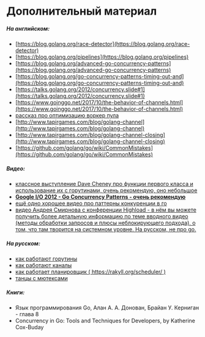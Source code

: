 # Дополнительный материал

##### На английском:

- [https://blog.golang.org/race-detector](https://blog.golang.org/race-detector)
- [https://blog.golang.org/pipelines](https://blog.golang.org/pipelines)
- [https://blog.golang.org/advanced-go-concurrency-patterns](https://blog.golang.org/advanced-go-concurrency-patterns)
- [https://blog.golang.org/go-concurrency-patterns-timing-out-and](https://blog.golang.org/go-concurrency-patterns-timing-out-and)
- [https://talks.golang.org/2012/concurrency.slide#1](https://talks.golang.org/2012/concurrency.slide#1)
- [https://www.goinggo.net/2017/10/the-behavior-of-channels.html](https://www.goinggo.net/2017/10/the-behavior-of-channels.html)
- [рассказ про оптимизацию воркер пула](http://marcio.io/2015/07/handling-1-million-requests-per-minute-with-golang/)
- [http://www.tapirgames.com/blog/golang-channel](http://www.tapirgames.com/blog/golang-channel)
- [http://www.tapirgames.com/blog/golang-channel-closing](http://www.tapirgames.com/blog/golang-channel-closing)
- [https://github.com/golang/go/wiki/CommonMistakes](https://github.com/golang/go/wiki/CommonMistakes)

##### Видео:

- [классное выступление Dave Cheney про функции первого класса и использование их с горутинами, очень рекомендую, оно небольшое](https://www.youtube.com/watch?v=5buaPyJ0XeQ )
- **[Google I/O 2012 - Go Concurrency Patterns - очень рекомендую](https://www.youtube.com/watch?v=f6kdp27TYZs)**
- [ещё одно хорошее видео про паттерны конкуренции в го](https://www.youtube.com/watch?v=rDRa23k70CU&list=PLDWZ5uzn69eyM81omhIZLzvRhTOXvpeX9&index=15)
- [видео Андрея Смирнова с конференции Highload - в нём вы можете получить более детальную информацию по теме вводного видео (методы обработки запросов и плюсы неблокирующего подхода), о том, что там творится на системном уровне. На русском, не про go.](https://www.youtube.com/watch?v=KAWeC9evbGM)

##### На русском:

- [как работают горутины](https://habrahabr.ru/post/141853)
- [как работают каналы](https://habrahabr.ru/post/308070/)
- [как работает планировщик ( https://rakyll.org/scheduler/ )](https://habrahabr.ru/post/333654/)
- [танцы с мютексами](https://habrahabr.ru/post/271789/)

##### Книги:

- Язык программирования Go, Алан А. А. Донован, Брайан У. Керниган - глава 8
- Concurrency in Go: Tools and Techniques for Developers, by Katherine Cox-Buday 